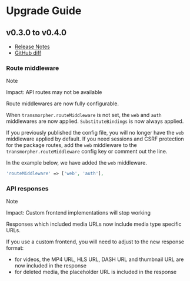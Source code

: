 # Upgrade Guide

## v0.3.0 to v0.4.0

- [Release Notes](CHANGELOG.md#v040)
- [GitHub diff](https://github.com/cybex-gmbh/laravel-transmorpher-client/compare/v0.3.0...v0.4.0)

### Route middleware

> [!NOTE]
> Impact: API routes may not be available

Route middlewares are now fully configurable.

When `transmorpher.routeMiddleware` is not set, the `web` and `auth` middlewares are now applied. `SubstituteBindings` is now always applied.

If you previously published the config file, you will no longer have the `web` middleware applied by default.
If you need sessions and CSRF protection for the package routes, add the `web` middleware to the `transmorpher.routeMiddleware` config key or comment out the line.

In the example below, we have added the `web` middleware.

```php
'routeMiddleware' => ['web', 'auth'],
```

### API responses

> [!NOTE]
> Impact: Custom frontend implementations will stop working

Responses which included media URLs now include media type specific URLs.

If you use a custom frontend, you will need to adjust to the new response format:

- for videos, the MP4 URL, HLS URL, DASH URL and thumbnail URL are now included in the response
- for deleted media, the placeholder URL is included in the response
